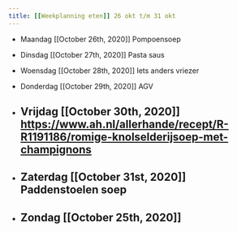 ```yaml
---
title: [[Weekplanning eten]] 26 okt t/m 31 okt
---
```


- Maandag [[October 26th, 2020]] Pompoensoep

- Dinsdag [[October 27th, 2020]] Pasta saus

- Woensdag [[October 28th, 2020]] Iets anders vriezer

- Donderdag [[October 29th, 2020]] AGV

- Vrijdag [[October 30th, 2020]] https://www.ah.nl/allerhande/recept/R-R1191186/romige-knolselderijsoep-met-champignons
	 - 

- Zaterdag [[October 31st, 2020]] Paddenstoelen soep
	 - 

- Zondag [[October 25th, 2020]]
	 - 
